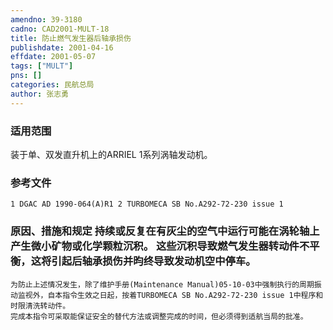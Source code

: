 ```yaml
---
amendno: 39-3180  
cadno: CAD2001-MULT-18  
title: 防止燃气发生器后轴承损伤  
publishdate: 2001-04-16  
effdate: 2001-05-07  
tags: ["MULT"]  
pns: []  
categories: 民航总局  
author: 张志勇  
---
```

  
### 适用范围  
装于单、双发直升机上的ARRIEL 1系列涡轴发动机。  
  
<!--more-->  
### 参考文件  
    1 DGAC AD 1990-064(A)R1 2 TURBOMECA SB No.A292-72-230 issue 1  
  
### 原因、措施和规定 持续或反复在有灰尘的空气中运行可能在涡轮轴上产生微小矿物或化学颗粒沉积。     这些沉积导致燃气发生器转动件不平衡，这将引起后轴承损伤并昀终导致发动机空中停车。  
    为防止上述情况发生，除了维护手册(Maintenance Manual)05-10-03中强制执行的周期振动监视外，自本指令生效之日起，按着TURBOMECA SB No.A292-72-230 issue 1中程序和时限清洗转动件。  
    完成本指令可采取能保证安全的替代方法或调整完成的时间，但必须得到适航当局的批准。  

